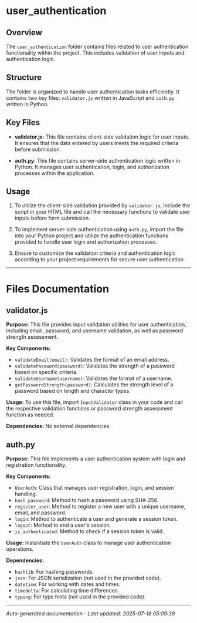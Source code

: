 # user_authentication

## Overview
The `user_authentication` folder contains files related to user authentication functionality within the project. This includes validation of user inputs and authentication logic.

## Structure
The folder is organized to handle user authentication tasks efficiently. It contains two key files: `validator.js` written in JavaScript and `auth.py` written in Python.

## Key Files
- **validator.js**: This file contains client-side validation logic for user inputs. It ensures that the data entered by users meets the required criteria before submission.
  
- **auth.py**: This file contains server-side authentication logic written in Python. It manages user authentication, login, and authorization processes within the application.

## Usage
1. To utilize the client-side validation provided by `validator.js`, include the script in your HTML file and call the necessary functions to validate user inputs before form submission.

2. To implement server-side authentication using `auth.py`, import the file into your Python project and utilize the authentication functions provided to handle user login and authorization processes.

3. Ensure to customize the validation criteria and authentication logic according to your project requirements for secure user authentication.

---

# Files Documentation

## validator.js

**Purpose:** This file provides input validation utilities for user authentication, including email, password, and username validation, as well as password strength assessment.

**Key Components:**
- `validateEmail(email)`: Validates the format of an email address.
- `validatePassword(password)`: Validates the strength of a password based on specific criteria.
- `validateUsername(username)`: Validates the format of a username.
- `getPasswordStrength(password)`: Calculates the strength level of a password based on length and character types.

**Usage:** To use this file, import `InputValidator` class in your code and call the respective validation functions or password strength assessment function as needed.

**Dependencies:** No external dependencies.

## auth.py

**Purpose:** This file implements a user authentication system with login and registration functionality.

**Key Components:**
- `UserAuth`: Class that manages user registration, login, and session handling.
- `hash_password`: Method to hash a password using SHA-256.
- `register_user`: Method to register a new user with a unique username, email, and password.
- `login`: Method to authenticate a user and generate a session token.
- `logout`: Method to end a user's session.
- `is_authenticated`: Method to check if a session token is valid.

**Usage:** Instantiate the `UserAuth` class to manage user authentication operations.

**Dependencies:**
- `hashlib`: For hashing passwords.
- `json`: For JSON serialization (not used in the provided code).
- `datetime`: For working with dates and times.
- `timedelta`: For calculating time differences.
- `typing`: For type hints (not used in the provided code).

---
*Auto-generated documentation - Last updated: 2025-07-18 05:09:39*
